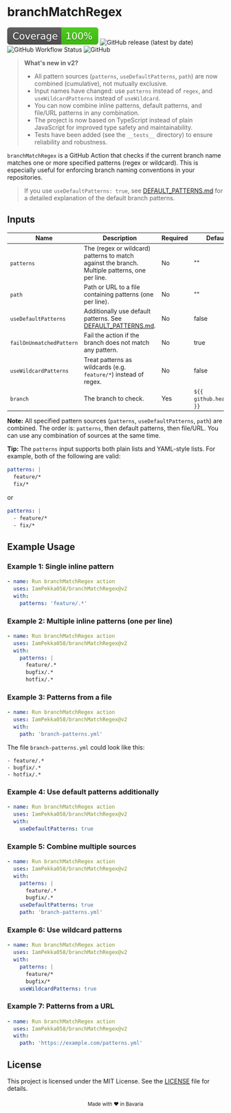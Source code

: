 # branchMatchRegex

 ![Coverage](./badges/coverage.svg)
![GitHub release (latest by date)](https://img.shields.io/github/v/release/IamPekka058/branchMatchRegex)
![GitHub Workflow Status](https://img.shields.io/github/actions/workflow/status/IamPekka058/branchMatchRegex/.github/workflows/build-and-commit.yml)
![GitHub](https://img.shields.io/github/license/IamPekka058/branchMatchRegex)

> **What's new in v2?**
>
> - All pattern sources (`patterns`, `useDefaultPatterns`, `path`) are now
>   combined (cumulative), not mutually exclusive.
> - Input names have changed: use `patterns` instead of `regex`, and
>   `useWildcardPatterns` instead of `useWildcard`.
> - You can now combine inline patterns, default patterns, and file/URL patterns
>   in any combination.
> - The project is now based on TypeScript instead of plain JavaScript for
>   improved type safety and maintainability.
> - Tests have been added (see the `__tests__` directory) to ensure reliability
>   and robustness.

`branchMatchRegex` is a GitHub Action that checks if the current branch name
matches one or more specified patterns (regex or wildcard). This is especially
useful for enforcing branch naming conventions in your repositories.

> If you use `useDefaultPatterns: true`, see
> [DEFAULT_PATTERNS.md](./DEFAULT_PATTERNS.md) for a detailed explanation of the
> default branch patterns.

## Inputs

| Name                     | Description                                                                                    | Required | Default                  |
| ------------------------ | ---------------------------------------------------------------------------------------------- | -------- | ------------------------ |
| `patterns`               | The (regex or wildcard) patterns to match against the branch. Multiple patterns, one per line. | No       | ""                       |
| `path`                   | Path or URL to a file containing patterns (one per line).                                      | No       | ""                       |
| `useDefaultPatterns`     | Additionally use default patterns. See [DEFAULT_PATTERNS.md](./DEFAULT_PATTERNS.md).           | No       | false                    |
| `failOnUnmatchedPattern` | Fail the action if the branch does not match any pattern.                                      | No       | true                     |
| `useWildcardPatterns`    | Treat patterns as wildcards (e.g. `feature/*`) instead of regex.                               | No       | false                    |
| `branch`                 | The branch to check.                                                                           | Yes      | `${{ github.head_ref }}` |

**Note:** All specified pattern sources (`patterns`, `useDefaultPatterns`,
`path`) are combined. The order is: `patterns`, then default patterns, then
file/URL. You can use any combination of sources at the same time.

**Tip:** The `patterns` input supports both plain lists and YAML-style lists.
For example, both of the following are valid:

```yaml
patterns: |
  feature/*
  fix/*
```

or

```yaml
patterns: |
  - feature/*
  - fix/*
```

## Example Usage

### Example 1: Single inline pattern

```yaml
- name: Run branchMatchRegex action
  uses: IamPekka058/branchMatchRegex@v2
  with:
    patterns: 'feature/.*'
```

### Example 2: Multiple inline patterns (one per line)

```yaml
- name: Run branchMatchRegex action
  uses: IamPekka058/branchMatchRegex@v2
  with:
    patterns: |
      feature/.*
      bugfix/.*
      hotfix/.*
```

### Example 3: Patterns from a file

```yaml
- name: Run branchMatchRegex action
  uses: IamPekka058/branchMatchRegex@v2
  with:
    path: 'branch-patterns.yml'
```

The file `branch-patterns.yml` could look like this:

```
- feature/.*
- bugfix/.*
- hotfix/.*
```

### Example 4: Use default patterns additionally

```yaml
- name: Run branchMatchRegex action
  uses: IamPekka058/branchMatchRegex@v2
  with:
    useDefaultPatterns: true
```

### Example 5: Combine multiple sources

```yaml
- name: Run branchMatchRegex action
  uses: IamPekka058/branchMatchRegex@v2
  with:
    patterns: |
      feature/.*
      bugfix/.*
    useDefaultPatterns: true
    path: 'branch-patterns.yml'
```

### Example 6: Use wildcard patterns

```yaml
- name: Run branchMatchRegex action
  uses: IamPekka058/branchMatchRegex@v2
  with:
    patterns: |
      feature/*
      bugfix/*
    useWildcardPatterns: true
```

### Example 7: Patterns from a URL

```yaml
- name: Run branchMatchRegex action
  uses: IamPekka058/branchMatchRegex@v2
  with:
    path: 'https://example.com/patterns.yml'
```

## License

This project is licensed under the MIT License. See the [LICENSE](./LICENSE)
file for details.

<div style="text-align: center;">
  <sub>Made with ❤️ in Bavaria</sub>
</div>

